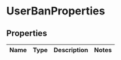 # UserBanProperties

## Properties
Name | Type | Description | Notes
------------ | ------------- | ------------- | -------------
